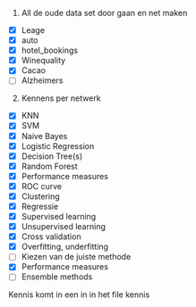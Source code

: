 1. All de oude data set door gaan en net maken 
- [x] Leage
- [x] auto
- [x] hotel_bookings
- [x] Winequality
- [x] Cacao
- [ ] Alzheimers

2. Kennens per netwerk
- [x] KNN
- [x] SVM
- [x] Naive Bayes
- [x] Logistic Regression
- [x] Decision Tree(s)
- [x] Random Forest
- [x] Performance measures
- [x] ROC curve
- [x] Clustering
- [x] Regressie
- [x] Supervised learning
- [x] Unsupervised learning
- [x] Cross validation
- [x] Overfitting, underfitting
- [ ] Kiezen van de juiste methode
- [x] Performance measures
- [ ] Ensemble methods

Kennis komt in een in in het file kennis
